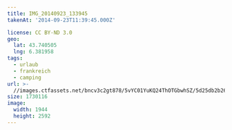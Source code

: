 ```yaml
---
title: IMG_20140923_133945
takenAt: '2014-09-23T11:39:45.000Z'

license: CC BY-ND 3.0
geo:
  lat: 43.740505
  lng: 6.381958
tags:
  - urlaub
  - frankreich
  - camping
url: >-
  //images.ctfassets.net/bncv3c2gt878/5vYC01YuKQ24ThOTGbwhSZ/5d25db2b26cdba0b2889d7eedb6668c8/img_20140923_133945_28313119075_o
size: 1730116
image:
  width: 1944
  height: 2592
---
```

